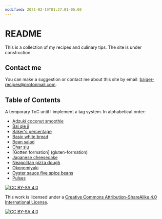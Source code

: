 ```yaml
---
modified: 2021-02-19T01:37:01-05:00
---
```


# README

This is a collection of my recipes and culinary tips. The site is under construction.
## Contact me
You can make a suggestion or contact me about this site by email: <baiger-recipes@protonmail.com>.

## Table of Contents
A temporary ToC until I implement a tag system. In alphabetical order:
* [Adzuki coconut smoothie](adzuki-coconut-smoothie.md)
* [Bai qie ji](bai-qie-ji)
* [Baker's percentage](bakers-percentage)
* [Basic white bread](basic-white-bread)
* [Bean salad](bean-salad)
* [Char siu](char-siu)
* [Gotten formation] (gluten-formation)
* [Japanese cheesecake](japanese-cheesecake)
* [Neapolitan pizza dough](neapolitan-pizza-dough)
* [Okonomiyaki](okonomiyaki)
* [Oyster sauce five spice beans](oyster-sauce-five-spice-beans)
* [Pulses](pulses)


[![CC BY-SA 4.0][cc-by-sa-shield]][cc-by-sa]

This work is licensed under a
[Creative Commons Attribution-ShareAlike 4.0 International License][cc-by-sa].

[![CC BY-SA 4.0][cc-by-sa-image]][cc-by-sa]

[cc-by-sa]: http://creativecommons.org/licenses/by-sa/4.0/
[cc-by-sa-image]: https://licensebuttons.net/l/by-sa/4.0/88x31.png
[cc-by-sa-shield]: https://img.shields.io/badge/License-CC%20BY--SA%204.0-lightgrey.svg